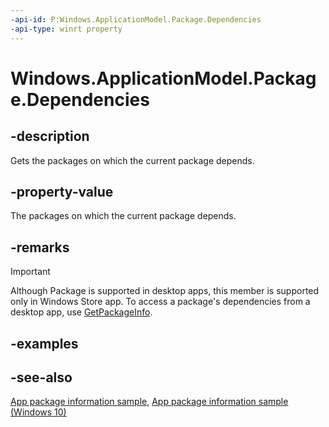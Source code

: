----api-id: P:Windows.ApplicationModel.Package.Dependencies
-api-type: winrt property
---<!-- Property syntaxpublic Windows.Foundation.Collections.IVectorView<Windows.ApplicationModel.Package> Dependencies { get; }--># Windows.ApplicationModel.Package.Dependencies## -descriptionGets the packages on which the current package depends.## -property-valueThe packages on which the current package depends.## -remarks> [!IMPORTANT]> Although Package is supported in desktop apps, this member is supported only in Windows Store app. To access a package's dependencies from a desktop app, use [GetPackageInfo](http://msdn.microsoft.com/library/28f45b3b-a61f-44d3-b606-6966ad5866fa).## -examples## -see-also[App package information sample](http://code.msdn.microsoft.com/windowsapps/Package-sample-46e239fa), [App package information sample (Windows 10)](http://go.microsoft.com/fwlink/p/?LinkId=620581)